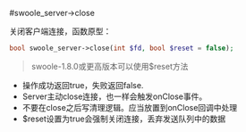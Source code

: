 #swoole_server->close

关闭客户端连接，函数原型：
```php
bool swoole_server->close(int $fd, bool $reset = false);
```
> swoole-1.8.0或更高版本可以使用$reset方法

* 操作成功返回true，失败返回false.
* Server主动close连接，也一样会触发onClose事件。
* 不要在close之后写清理逻辑。应当放置到onClose回调中处理
* $reset设置为true会强制关闭连接，丢弃发送队列中的数据
